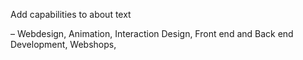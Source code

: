 Add capabilities to about text

– Webdesign, Animation, Interaction Design, Front end and Back end Development, Webshops,
